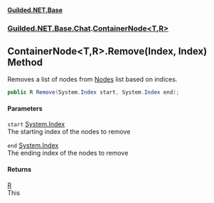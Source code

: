 
#### [Guilded.NET.Base](Guilded_NET_Base 'Guilded_NET_Base')
### [Guilded.NET.Base.Chat](Guilded_NET_Base#Guilded_NET_Base_Chat 'Guilded.NET.Base.Chat').[ContainerNode&lt;T,R&gt;](ContainerNode_T_R_ 'Guilded.NET.Base.Chat.ContainerNode&lt;T,R&gt;')
## ContainerNode&lt;T,R&gt;.Remove(Index, Index) Method
Removes a list of nodes from [Nodes](ContainerNode_T_R__Nodes 'Guilded.NET.Base.Chat.ContainerNode&lt;T,R&gt;.Nodes') list based on indices.  
```csharp
public R Remove(System.Index start, System.Index end);
```

#### Parameters
<a name='Guilded_NET_Base_Chat_ContainerNode_T_R__Remove(System_Index_System_Index)_start'></a>
`start` [System.Index](https://docs.microsoft.com/en-us/dotnet/api/System.Index 'System.Index')  
The starting index of the nodes to remove
  
<a name='Guilded_NET_Base_Chat_ContainerNode_T_R__Remove(System_Index_System_Index)_end'></a>
`end` [System.Index](https://docs.microsoft.com/en-us/dotnet/api/System.Index 'System.Index')  
The ending index of the nodes to remove
  

#### Returns
[R](ContainerNode_T_R_#Guilded_NET_Base_Chat_ContainerNode_T_R__R 'Guilded.NET.Base.Chat.ContainerNode&lt;T,R&gt;.R')  
This

